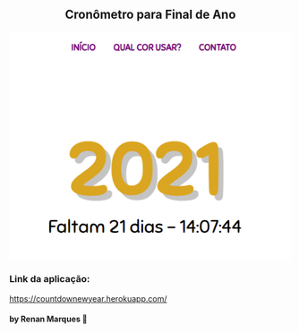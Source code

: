 <div align="center">

## Cronômetro para Final de Ano

<img src="./assets/print-screen-index.png">

</div>

### Link da aplicação:

https://countdownewyear.herokuapp.com/

#### by Renan Marques 🚀